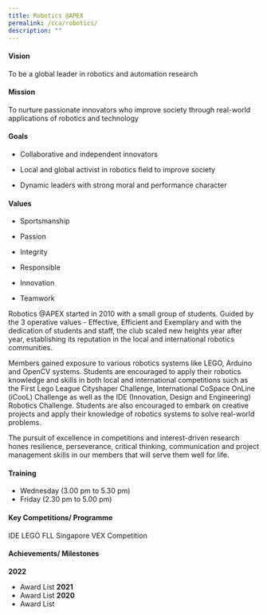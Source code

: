 ```yaml
---
title: Robotics @APEX
permalink: /cca/robotics/
description: ""
---
```

#### Vision

To be a global leader in robotics and automation research

#### Mission

To nurture passionate innovators who improve society through real-world applications of robotics and technology

#### Goals

*   Collaborative and independent innovators
    
*   Local and global activist in robotics field to improve society
    
*   Dynamic leaders with strong moral and performance character
    

#### Values

*   Sportsmanship 
    
*   Passion 
    
*   Integrity 
    
*   Responsible
    
*   Innovation
    
*   Teamwork

Robotics @APEX started in 2010 with a small group of students. Guided by the 3 operative values - Effective, Efficient and Exemplary and with the dedication of students and staff, the club scaled new heights year after year, establishing its reputation in the local and international robotics communities.  

Members gained exposure to various robotics systems like LEGO, Arduino and OpenCV systems. Students are encouraged to apply their robotics knowledge and skills in both local and international competitions such as the First Lego League Cityshaper Challenge, International CoSpace OnLine (iCooL) Challenge as well as the IDE (Innovation, Design and Engineering) Robotics Challenge. Students are also encouraged to embark on creative projects and apply their knowledge of robotics systems to solve real-world problems.  

The pursuit of excellence in competitions and interest-driven research hones resilience, perseverance, critical thinking, communication and project management skills in our members that will serve them well for life.

#### Training 
* Wednesday (3.00 pm to 5.30 pm)
* Friday (2.30 pm to 5.00 pm)

#### Key Competitions/ Programme
IDE
LEGO FLL
Singapore VEX Competition

#### Achievements/ Milestones
**2022**
* Award List
**2021**
* Award List
**2020**
* Award List